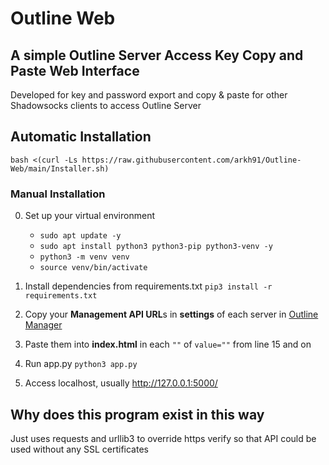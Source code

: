 # Outline Web

## A simple Outline Server Access Key Copy and Paste Web Interface

Developed for key and password export and copy & paste for other Shadowsocks clients to access Outline Server

## Automatic Installation
```
bash <(curl -Ls https://raw.githubusercontent.com/arkh91/Outline-Web/main/Installer.sh)
```

### Manual Installation
0. Set up your virtual environment
   -  ```sudo apt update -y```
   -  ```sudo apt install python3 python3-pip python3-venv -y```
   -   ```python3 -m venv venv```
   -  ```source venv/bin/activate```

0. Install dependencies from requirements.txt 
`pip3 install -r requirements.txt` 

0. Copy your **Management API URL**s in **settings** of each server in [Outline Manager](https://getoutline.org/en/home)

0. Paste them into **index.html** in each `""` of `value=""` from line 15 and on

0. Run app.py 
`python3 app.py`

0. Access localhost, usually http://127.0.0.1:5000/

## Why does this program exist in this way
Just uses requests and urllib3 to override https verify so that API could be used without any SSL certificates

